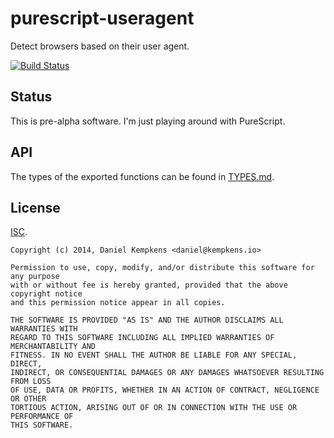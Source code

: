 # purescript-useragent

Detect browsers based on their user agent.

[![Build Status](https://travis-ci.org/nifoc/purescript-useragent.png)](https://travis-ci.org/nifoc/purescript-useragent)

## Status

This is pre-alpha software. I'm just playing around with PureScript.

## API

The types of the exported functions can be found in [TYPES.md](https://github.com/nifoc/purescript-useragent/blob/master/TYPES.md).

## License

[ISC](https://en.wikipedia.org/wiki/ISC_license).

```
Copyright (c) 2014, Daniel Kempkens <daniel@kempkens.io>

Permission to use, copy, modify, and/or distribute this software for any purpose
with or without fee is hereby granted, provided that the above copyright notice
and this permission notice appear in all copies.

THE SOFTWARE IS PROVIDED "AS IS" AND THE AUTHOR DISCLAIMS ALL WARRANTIES WITH
REGARD TO THIS SOFTWARE INCLUDING ALL IMPLIED WARRANTIES OF MERCHANTABILITY AND
FITNESS. IN NO EVENT SHALL THE AUTHOR BE LIABLE FOR ANY SPECIAL, DIRECT,
INDIRECT, OR CONSEQUENTIAL DAMAGES OR ANY DAMAGES WHATSOEVER RESULTING FROM LOSS
OF USE, DATA OR PROFITS, WHETHER IN AN ACTION OF CONTRACT, NEGLIGENCE OR OTHER
TORTIOUS ACTION, ARISING OUT OF OR IN CONNECTION WITH THE USE OR PERFORMANCE OF
THIS SOFTWARE.
```
